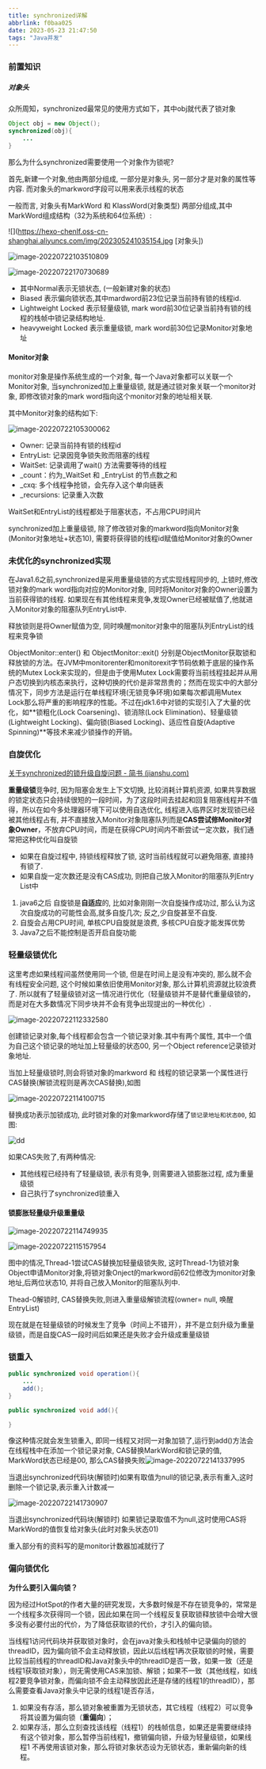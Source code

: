 ```yaml
---
title: synchronized详解
abbrlink: f0baa025
date: 2023-05-23 21:47:50
tags: "Java并发"
---
```


### 前置知识

##### 对象头

众所周知，synchronized最常见的使用方式如下，其中obj就代表了锁对象

```java
Object obj = new Object();
synchronized(obj){
    ...
}
```

那么为什么synchronized需要使用一个对象作为锁呢?

首先,新建一个对象,他由两部分组成, 一部分是对象头, 另一部分才是对象的属性等内容. 而对象头的markword字段可以用来表示线程的状态

一般而言, 对象头有MarkWord 和 KlassWord(对象类型) 两部分组成,其中MarkWord组成结构（32为系统和64位系统）:

![](https://hexo-chenlf.oss-cn-shanghai.aliyuncs.com/img/202305241035154.jpg [对象头])

![image-20220722103510809](https://hexo-chenlf.oss-cn-shanghai.aliyuncs.com/img/202305241035172.png)

![image-20220722170730689](https://hexo-chenlf.oss-cn-shanghai.aliyuncs.com/img/202305241041663.png)

- 其中Normal表示无锁状态, (一般新建对象的状态)
- Biased 表示偏向锁状态,其中mardword前23位记录当前持有锁的线程id.
- Lightweight Locked 表示轻量级锁, mark word前30位记录当前持有锁的线程的栈帧中锁记录结构地址. 
- heavyweight Locked 表示重量级锁, mark word前30位记录Monitor对象地址

#### Monitor对象

monitor对象是操作系统生成的一个对象, 每一个Java对象都可以关联一个Monitor对象, 当synchronized加上重量级锁, 就是通过锁对象关联一个monitor对象, 即修改锁对象的mark word指向这个monitor对象的地址相关联.

其中Monitor对象的结构如下:

![image-20220722105300062](https://hexo-chenlf.oss-cn-shanghai.aliyuncs.com/img/202305241035181.png)

- Owner: 记录当前持有锁的线程id
- EntryList: 记录因竞争锁失败而阻塞的线程
- WaitSet: 记录调用了wait() 方法需要等待的线程
- _count：约为_WaitSet 和 _EntryList 的节点数之和
- _cxq: 多个线程争抢锁，会先存入这个单向链表
- _recursions: 记录重入次数

WaitSet和EntryList的线程都处于阻塞状态，不占用CPU时间片

synchronized加上重量级锁, 除了修改锁对象的markword指向Monitor对象(Monitor对象地址+状态10), 需要将获得锁的线程id赋值给Monitor对象的Owner

### 未优化的synchronized实现

在Java1.6之前,synchronized是采用重量级锁的方式实现线程同步的,  上锁时,修改锁对象的mark word指向对应的Monitor对象, 同时将Monitor对象的Owner设置为当前获得锁的线程.  如果现在有其他线程来竞争,发现Owner已经被赋值了,他就进入Monitor对象的阻塞队列EntryList中.  

释放锁则是将Owner赋值为空, 同时唤醒monitor对象中的阻塞队列EntryList的线程来竞争锁



ObjectMonitor::enter() 和 ObjectMonitor::exit() 分别是ObjectMonitor获取锁和释放锁的方法。在JVM中monitorenter和monitorexit字节码依赖于底层的操作系统的Mutex Lock来实现的，但是由于使用Mutex Lock需要将当前线程挂起并从用户态切换到内核态来执行，这种切换的代价是非常昂贵的；然而在现实中的大部分情况下，同步方法是运行在单线程环境(无锁竞争环境)如果每次都调用Mutex Lock那么将严重的影响程序的性能。不过在jdk1.6中对锁的实现引入了大量的优化，如**锁粗化(Lock Coarsening)、锁消除(Lock Elimination)、轻量级锁(Lightweight Locking)、偏向锁(Biased Locking)、适应性自旋(Adaptive Spinning)**等技术来减少锁操作的开销。

### 自旋优化

[关于synchronized的锁升级自旋问题 - 简书 (jianshu.com)](https://www.jianshu.com/p/39c4b83d078a)

**重量级锁**竞争时,  因为阻塞会发生上下文切换, 比较消耗计算机资源, 如果共享数据的锁定状态只会持续很短的一段时间，为了这段时间去挂起和回复阻塞线程并不值得，所以在如今多处理器环境下可以使用自选优化, 线程进入临界区时发现锁已经被其他线程占有, 并不直接放入Monitor对象阻塞队列而是**CAS尝试修Monitor对象Owner**，不放弃CPU时间，而是在获得CPU时间内不断尝试一定次数，我们通常把这种优化叫自旋锁

-  如果在自旋过程中, 持锁线程释放了锁, 这时当前线程就可以避免阻塞, 直接持有锁了.
-  如果自旋一定次数还是没有CAS成功, 则把自己放入Monitor的阻塞队列Entry List中

1. java6之后 自旋锁是**自适应**的, 比如对象刚刚一次自旋操作成功过, 那么认为这次自旋成功的可能性会高,就多自旋几次; 反之,少自旋甚至不自旋.
2. 自旋会占用CPU时间, 单核CPU自旋就是浪费, 多核CPU自旋才能发挥优势
3. Java7之后不能控制是否开启自旋功能



### 轻量级锁优化

这里考虑如果线程间虽然使用同一个锁, 但是在时间上是没有冲突的, 那么就不会有线程安全问题, 这个时候如果依旧使用Monitor对象, 那么计算机资源就比较浪费了. 所以就有了轻量级锁对这一情况进行优化（轻量级锁并不是替代重量级锁的，而是对在大多数情况下同步块并不会有竞争出现提出的一种优化）.

![image-20220722112332580](https://hexo-chenlf.oss-cn-shanghai.aliyuncs.com/img/202305241035186.png)

创建锁记录对象,每个线程都会包含一个锁记录对象.其中有两个属性, 其中一个值为自己这个锁记录的地址加上轻量级的状态00, 另一个Object reference记录锁对象地址. 

当加上轻量级锁时,则会将锁对象的markword 和 线程的锁记录第一个属性进行CAS替换(解锁流程则是再次CAS替换),如图

![image-20220722114100715](https://hexo-chenlf.oss-cn-shanghai.aliyuncs.com/img/202305241035192.png)

替换成功表示加锁成功, 此时锁对象的对象markword存储了`锁记录地址和状态00`, 如图:

![dd](https://hexo-chenlf.oss-cn-shanghai.aliyuncs.com/img/202305241035197.png)

如果CAS失败了,有两种情况:

- 其他线程已经持有了轻量级锁, 表示有竞争, 则需要进入锁膨胀过程, 成为重量级锁
- 自己执行了synchronized锁重入

#### 锁膨胀轻量级升级重量级

![image-20220722114749935](https://hexo-chenlf.oss-cn-shanghai.aliyuncs.com/img/202305241035749.png)

![image-20220722115157954](https://hexo-chenlf.oss-cn-shanghai.aliyuncs.com/img/202305241035767.png)

图中的情况,Thread-1尝试CAS替换加轻量级锁失败, 这时Thread-1为锁对象Object申请Monitor对象,将锁对象Onject的markword前62位修改为monitor对象地址,后两位状态10, 并将自己放入Monitor的阻塞队列中. 

Thead-0解锁时, CAS替换失败,则进入重量级解锁流程(owner= null, 唤醒EntryList)

现在就是在轻量级锁的时候发生了竞争（时间上不错开），并不是立刻升级为重量级锁，而是自旋CAS一段时间后如果还是失败才会升级成重量级锁

### 锁重入

```java
public synchronized void operation(){
    ...
    add();
}

public synchronized void add(){

}
```

像这种情况就会发生锁重入, 即同一线程又对同一对象加锁了,运行到add()方法会在线程栈中在添加一个锁记录对象, CAS替换MarkWord和锁记录的值, MarkWord状态已经是00, 那么CAS替换失败![image-20220722141337995](https://hexo-chenlf.oss-cn-shanghai.aliyuncs.com/img/202305241035785.png)

当退出synchronized代码块(解锁时)如果有取值为null的锁记录,表示有重入,这时删除一个锁记录,表示重入计数减一

![image-20220722141730907](https://hexo-chenlf.oss-cn-shanghai.aliyuncs.com/img/202305241035797.png)

当退出synchronized代码块(解锁时) 如果锁记录取值不为null,这时使用CAS将MarkWord的值恢复给对象头(此时对象头状态01)

重入部分有的资料写的是monitor计数器加减就行了

### 偏向锁优化

**为什么要引入偏向锁？**

因为经过HotSpot的作者大量的研究发现，大多数时候是不存在锁竞争的，常常是一个线程多次获得同一个锁，因此如果在同一个线程反复获取锁释放锁中会增大很多没有必要付出的代价，为了降低获取锁的代价，才引入的偏向锁。



当线程1访问代码块并获取锁对象时，会在java对象头和栈帧中记录偏向的锁的threadID，因为偏向锁不会主动释放锁，因此以后线程1再次获取锁的时候，需要比较当前线程的threadID和Java对象头中的threadID是否一致，如果一致（还是线程1获取锁对象），则无需使用CAS来加锁、解锁；如果不一致（其他线程，如线程2要竞争锁对象，而偏向锁不会主动释放因此还是存储的线程1的threadID），那么需要查看Java对象头中记录的线程1是否存活，

1. 如果没有存活，那么锁对象被重置为无锁状态，其它线程（线程2）可以竞争将其设置为偏向锁（**重偏向**）；
2. 如果存活，那么立刻查找该线程（线程1）的栈帧信息，如果还是需要继续持有这个锁对象，那么暂停当前线程1，撤销偏向锁，升级为轻量级锁，如果线程1 不再使用该锁对象，那么将锁对象状态设为无锁状态，重新偏向新的线程。



